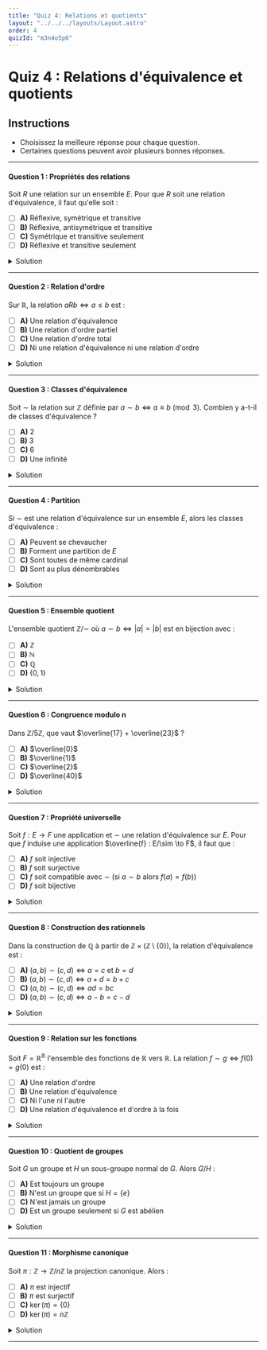 ```yaml
---
title: "Quiz 4: Relations et quotients"
layout: "../../../layouts/Layout.astro"
order: 4
quizId: "m3n4o5p6"
---
```


# Quiz 4 : Relations d'équivalence et quotients

## Instructions
- Choisissez la meilleure réponse pour chaque question.
- Certaines questions peuvent avoir plusieurs bonnes réponses.

---

#### Question 1 : Propriétés des relations

Soit $R$ une relation sur un ensemble $E$. Pour que $R$ soit une relation d'équivalence, il faut qu'elle soit :

- [ ] **A)** Réflexive, symétrique et transitive<span class="correct"></span>
- [ ] **B)** Réflexive, antisymétrique et transitive
- [ ] **C)** Symétrique et transitive seulement
- [ ] **D)** Réflexive et transitive seulement

<details>
<summary>Solution</summary>

**Réponse : A**

Une relation d'équivalence doit être réflexive (tout élément est en relation avec lui-même), symétrique (si $aRb$ alors $bRa$) et transitive (si $aRb$ et $bRc$ alors $aRc$).

</details>

---

#### Question 2 : Relation d'ordre

Sur $\mathbb{R}$, la relation $aRb \Leftrightarrow a \leq b$ est :

- [ ] **A)** Une relation d'équivalence
- [ ] **B)** Une relation d'ordre partiel
- [ ] **C)** Une relation d'ordre total<span class="correct"></span>
- [ ] **D)** Ni une relation d'équivalence ni une relation d'ordre

<details>
<summary>Solution</summary>

**Réponse : C**

La relation $\leq$ sur $\mathbb{R}$ est réflexive, antisymétrique et transitive, donc c'est une relation d'ordre. De plus, pour tous $a, b \in \mathbb{R}$, on a soit $a \leq b$ soit $b \leq a$, donc c'est un ordre total.

</details>

---

#### Question 3 : Classes d'équivalence

Soit $\sim$ la relation sur $\mathbb{Z}$ définie par $a \sim b \Leftrightarrow a \equiv b \pmod{3}$. Combien y a-t-il de classes d'équivalence ?

- [ ] **A)** 2
- [ ] **B)** 3<span class="correct"></span>
- [ ] **C)** 6
- [ ] **D)** Une infinité

<details>
<summary>Solution</summary>

**Réponse : B**

Les classes d'équivalence modulo 3 sont :
- $\overline{0} = \{..., -6, -3, 0, 3, 6, ...\}$
- $\overline{1} = \{..., -5, -2, 1, 4, 7, ...\}$  
- $\overline{2} = \{..., -4, -1, 2, 5, 8, ...\}$

</details>

---

#### Question 4 : Partition

Si $\sim$ est une relation d'équivalence sur un ensemble $E$, alors les classes d'équivalence :

- [ ] **A)** Peuvent se chevaucher
- [ ] **B)** Forment une partition de $E$<span class="correct"></span>
- [ ] **C)** Sont toutes de même cardinal
- [ ] **D)** Sont au plus dénombrables

<details>
<summary>Solution</summary>

**Réponse : B**

Les classes d'équivalence d'une relation d'équivalence forment toujours une partition de l'ensemble : elles sont disjointes deux à deux et leur union est l'ensemble tout entier.

</details>

---

#### Question 5 : Ensemble quotient

L'ensemble quotient $\mathbb{Z}/\sim$ où $a \sim b \Leftrightarrow |a| = |b|$ est en bijection avec :

- [ ] **A)** $\mathbb{Z}$
- [ ] **B)** $\mathbb{N}$<span class="correct"></span>
- [ ] **C)** $\mathbb{Q}$
- [ ] **D)** $\{0, 1\}$

<details>
<summary>Solution</summary>

**Réponse : B**

Chaque classe d'équivalence correspond à une valeur absolue : $\text{cl}(n) = \{n, -n\}$ pour $n > 0$ et $\text{cl}(0) = \{0\}$. L'ensemble quotient est donc en bijection avec $\mathbb{N}$.

</details>

---

#### Question 6 : Congruence modulo n

Dans $\mathbb{Z}/5\mathbb{Z}$, que vaut $\overline{17} + \overline{23}$ ?

- [ ] **A)** $\overline{0}$<span class="correct"></span>
- [ ] **B)** $\overline{1}$
- [ ] **C)** $\overline{2}$
- [ ] **D)** $\overline{40}$

<details>
<summary>Solution</summary>

**Réponse : A**

$17 \equiv 2 \pmod{5}$ et $23 \equiv 3 \pmod{5}$, donc $\overline{17} + \overline{23} = \overline{2} + \overline{3} = \overline{5} = \overline{0}$.

</details>

---

#### Question 7 : Propriété universelle

Soit $f : E \to F$ une application et $\sim$ une relation d'équivalence sur $E$. Pour que $f$ induise une application $\overline{f} : E/\sim \to F$, il faut que :

- [ ] **A)** $f$ soit injective
- [ ] **B)** $f$ soit surjective
- [ ] **C)** $f$ soit compatible avec $\sim$ (si $a \sim b$ alors $f(a) = f(b)$)<span class="correct"></span>
- [ ] **D)** $f$ soit bijective

<details>
<summary>Solution</summary>

**Réponse : C**

Pour que $f$ induise une application sur le quotient, elle doit être compatible avec la relation d'équivalence : si deux éléments sont équivalents, ils doivent avoir la même image par $f$.

</details>

---

#### Question 8 : Construction des rationnels

Dans la construction de $\mathbb{Q}$ à partir de $\mathbb{Z} \times (\mathbb{Z} \setminus \{0\})$, la relation d'équivalence est :

- [ ] **A)** $(a, b) \sim (c, d) \Leftrightarrow a = c \text{ et } b = d$
- [ ] **B)** $(a, b) \sim (c, d) \Leftrightarrow a + d = b + c$
- [ ] **C)** $(a, b) \sim (c, d) \Leftrightarrow ad = bc$<span class="correct"></span>
- [ ] **D)** $(a, b) \sim (c, d) \Leftrightarrow a - b = c - d$

<details>
<summary>Solution</summary>

**Réponse : C**

Dans la construction de $\mathbb{Q}$, on identifie $(a, b)$ et $(c, d)$ si elles représentent la même fraction, c'est-à-dire si $\frac{a}{b} = \frac{c}{d}$, ce qui équivaut à $ad = bc$.

</details>

---

#### Question 9 : Relation sur les fonctions

Soit $F = \mathbb{R}^{\mathbb{R}}$ l'ensemble des fonctions de $\mathbb{R}$ vers $\mathbb{R}$. La relation $f \sim g \Leftrightarrow f(0) = g(0)$ est :

- [ ] **A)** Une relation d'ordre
- [ ] **B)** Une relation d'équivalence<span class="correct"></span>
- [ ] **C)** Ni l'une ni l'autre
- [ ] **D)** Une relation d'équivalence et d'ordre à la fois

<details>
<summary>Solution</summary>

**Réponse : B**

Cette relation est :
- Réflexive : $f(0) = f(0)$
- Symétrique : si $f(0) = g(0)$ alors $g(0) = f(0)$
- Transitive : si $f(0) = g(0)$ et $g(0) = h(0)$ alors $f(0) = h(0)$

</details>

---

#### Question 10 : Quotient de groupes

Soit $G$ un groupe et $H$ un sous-groupe normal de $G$. Alors $G/H$ :

- [ ] **A)** Est toujours un groupe<span class="correct"></span>
- [ ] **B)** N'est un groupe que si $H = \{e\}$
- [ ] **C)** N'est jamais un groupe
- [ ] **D)** Est un groupe seulement si $G$ est abélien

<details>
<summary>Solution</summary>

**Réponse : A**

Si $H$ est un sous-groupe normal de $G$, alors $G/H$ hérite naturellement d'une structure de groupe via l'opération $(aH)(bH) = (ab)H$.

</details>

---

#### Question 11 : Morphisme canonique

Soit $\pi : \mathbb{Z} \to \mathbb{Z}/n\mathbb{Z}$ la projection canonique. Alors :

- [ ] **A)** $\pi$ est injectif
- [ ] **B)** $\pi$ est surjectif<span class="correct"></span>
- [ ] **C)** $\ker(\pi) = \{0\}$
- [ ] **D)** $\ker(\pi) = n\mathbb{Z}$<span class="correct"></span>

<details>
<summary>Solution</summary>

**Réponse : B et D**

La projection canonique $\pi(n) = \overline{n}$ est surjective (tout élément de $\mathbb{Z}/n\mathbb{Z}$ a un antécédent) et son noyau est $\ker(\pi) = n\mathbb{Z}$.

</details>

---
